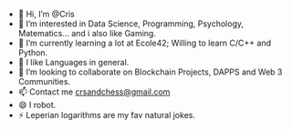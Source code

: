 - 👋 Hi, I’m @Cris
- 👀 I’m interested in Data Science, Programming, Psychology, Matematics... and i also like Gaming.
- 🌱 I’m currently learning a lot at Ecole42; Willing to learn C/C++ and Python.
- 🙌 I like Languages in general.
- 💞️ I’m looking to collaborate on Blockchain Projects, DAPPS and Web 3 Communities.
- 📫 Contact me crsandchess@gmail.com
- 😄 I robot.
- ⚡ Leperian logarithms are my fav natural jokes.

<!---
Criscrol/Criscrol is a ✨ special ✨ repository because its `README.md` (this file) appears on your GitHub profile.
You can click the Preview link to take a look at your changes.
--->
